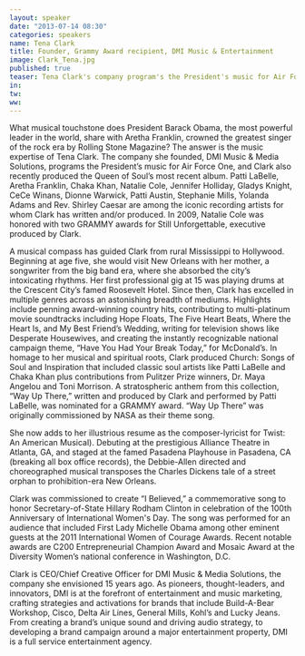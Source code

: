 ```yaml
---
layout: speaker
date: "2013-07-14 08:30"
categories: speakers
name: Tena Clark
title: Founder, Grammy Award recipient, DMI Music & Entertainment
image: Clark_Tena.jpg
published: true
teaser: Tena Clark's company program's the President's music for Air Force One and produced Aretha Franklin's most recent album.
in:
tw:
ww: 
---
```

What musical touchstone does President Barack Obama, the most powerful leader in the world, share with Aretha Franklin, crowned the greatest singer of the rock era by Rolling Stone Magazine? The answer is the music expertise of Tena Clark. The company she founded, DMI Music & Media Solutions, programs the President’s music for Air Force One, and Clark also recently produced the Queen of Soul’s most recent album. Patti LaBelle, Aretha Franklin, Chaka Khan, Natalie Cole, Jennifer Holliday, Gladys Knight, CeCe Winans, Dionne Warwick, Patti Austin, Stephanie Mills, Yolanda Adams and Rev. Shirley Caesar are among the iconic recording artists for whom Clark has written and/or produced. In 2009, Natalie Cole was honored with two GRAMMY awards for Still Unforgettable, executive produced by Clark. 

A musical compass has guided Clark from rural Mississippi to Hollywood. Beginning at age five, she would visit New Orleans with her mother, a songwriter from the big band era, where she absorbed the city’s intoxicating rhythms. Her first professional gig at 15 was playing drums at the Crescent City’s famed Roosevelt Hotel. Since then, Clark has excelled in multiple genres across an astonishing breadth of mediums. Highlights include penning award-winning country hits, contributing to multi-platinum movie soundtracks including Hope Floats, The Five Heart Beats, Where the Heart Is, and My Best Friend’s Wedding, writing for television shows like Desperate Housewives, and creating the instantly recognizable national campaign theme, “Have You Had Your Break Today,” for McDonald’s. In homage to her musical and spiritual roots, Clark produced Church: Songs of Soul and Inspiration that included classic soul artists like Patti LaBelle and Chaka Khan plus contributions from Pulitzer Prize winners, Dr. Maya Angelou and Toni Morrison. A stratospheric anthem from this collection, “Way Up There,” written and produced by Clark and performed by Patti LaBelle, was nominated for a GRAMMY award. “Way Up There” was originally commissioned by NASA as their theme song. 

She now adds to her illustrious resume as the composer-lyricist for Twist: An American Musical). Debuting at the prestigious Alliance Theatre in Atlanta, GA, and staged at the famed Pasadena Playhouse in Pasadena, CA (breaking all box office records), the Debbie-Allen directed and choreographed musical transposes the Charles Dickens tale of a street orphan to prohibition-era New Orleans.  

Clark was commissioned to create “I Believed,” a commemorative song to honor Secretary-of-State Hillary Rodham Clinton in celebration of the 100th Anniversary of International Women's Day. The song was performed for an audience that included First Lady Michelle Obama among other eminent guests at the 2011 International Women of Courage Awards.   Recent notable awards are C200 Entrepreneurial Champion Award and Mosaic Award at the Diversity Women’s national conference in Washington, D.C.

Clark is CEO/Chief Creative Officer for DMI Music & Media Solutions, the company she envisioned 15 years ago. As pioneers, thought-leaders, and innovators, DMI is at the forefront of entertainment and music marketing, crafting strategies and activations for brands that include Build-A-Bear Workshop, Cisco, Delta Air Lines, General Mills, Kohl’s and Lucky Jeans. From creating a brand’s unique sound and driving audio strategy, to developing a brand campaign around a major entertainment property, DMI is a full service entertainment agency. 

